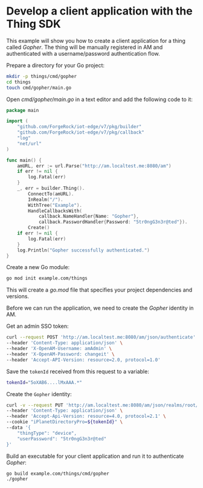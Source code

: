 # Develop a client application with the Thing SDK

This example will show you how to create a client application for a thing called _Gopher_. The thing will be
manually registered in AM and authenticated with a username/password authentication flow.

Prepare a directory for your Go project:
```bash
mkdir -p things/cmd/gopher
cd things
touch cmd/gopher/main.go
```

Open _cmd/gopher/main.go_ in a text editor and add the following code to it:
```go
package main

import (
	"github.com/ForgeRock/iot-edge/v7/pkg/builder"
	"github.com/ForgeRock/iot-edge/v7/pkg/callback"
	"log"
	"net/url"
)

func main() {
	amURL, err := url.Parse("http://am.localtest.me:8080/am")
	if err != nil {
		log.Fatal(err)
	}
	_, err = builder.Thing().
		ConnectTo(amURL).
		InRealm("/").
		WithTree("Example").
		HandleCallbacksWith(
			callback.NameHandler{Name: "Gopher"},
			callback.PasswordHandler{Password: "5tr0ngG3n3r@ted"}).
		Create()
	if err != nil {
		log.Fatal(err)
	}
	log.Println("Gopher successfully authenticated.")
}
```

Create a new Go module:
```bash
go mod init example.com/things
```
This will create a _go.mod_ file that specifies your project dependencies and versions.  

Before we can run the application, we need to create the _Gopher_ identity in AM.
 
Get an admin SSO token:
```bash
curl --request POST 'http://am.localtest.me:8080/am/json/authenticate' \
--header 'Content-Type: application/json' \
--header 'X-OpenAM-Username: amAdmin' \
--header 'X-OpenAM-Password: changeit' \
--header 'Accept-API-Version: resource=2.0, protocol=1.0'
```

Save the `tokenId` received from this request to a variable:
```bash
tokenId="5oXAB6....lMxAAA.*"
```

Create the `Gopher` identity:
```bash
curl -v --request PUT 'http://am.localtest.me:8080/am/json/realms/root/users/Gopher' \
--header 'Content-Type: application/json' \
--header 'Accept-Api-Version: resource=4.0, protocol=2.1' \
--cookie "iPlanetDirectoryPro=${tokenId}" \
--data '{
    "thingType": "device",
    "userPassword": "5tr0ngG3n3r@ted"
}'
```

Build an executable for your client application and run it to authenticate _Gopher_:
```bash
go build example.com/things/cmd/gopher
./gopher
```
